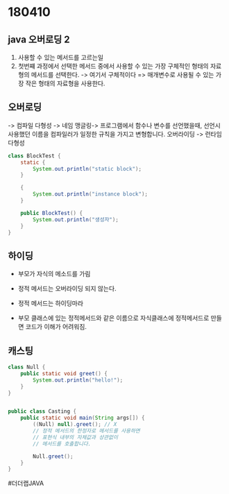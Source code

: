 # 180410 
##  java 오버로딩 2
1. 사용할 수 있는 메서드를 고르는일
2. 첫번쨰 과정에서 선택한 메서드 중에서 사용할 수 있는
 가장 구체적인 형태의 자료형의 메서드를 선택한다.
 -> 여기서 구체적이다 => 매개변수로 사용될 수 있는 가장 작은 형태의 자료형을 사용한다.

##  오버로딩
 -> 컴파일 다형성
 -> 네임 맹글링-> 프로그램에서 함수나 변수를 선언했을때, 선언시 사용했던 이름을
 컴파일러가 일정한 규칙을 가지고 변형합니다.
 오버라이딩
 -> 런타임 다형성

```java
class BlockTest {
    static {
        System.out.println("static block");
    }

    {
        System.out.println("instance block");
    }

    public BlockTest() {
        System.out.println("생성자");
    }
}
```


## 하이딩
- 부모가 자식의 메소드를 가림

- 정적 메서드는 오버라이딩 되지 않는다.
- 정적 메서드는 하이딩마라
- 부모 클래스에 있는 정적메서드와 같은 이름으로 자식클래스에 정적메서드로 만들면 코드가 이해가 어려워짐.


## 캐스팅
```java
class Null {
    public static void greet() {
        System.out.println("hello!");
    }
}


public class Casting {
    public static void main(String args[]) {
        ((Null) null).greet(); // X
        // 정적 메서드의 한정자로 메서드를 사용하면
        // 표현식 내부의 자체값과 상관없이
        // 메서드를 호출합니다.

        Null.greet();
    }
}
```
#더더랩JAVA